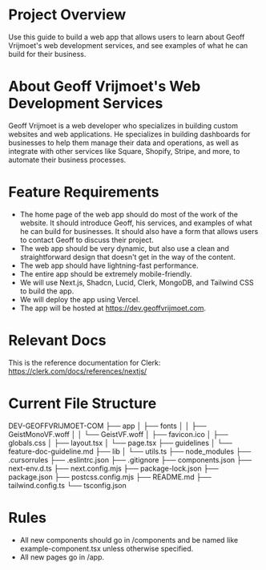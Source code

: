 # Project Overview
Use this guide to build a web app that allows users to learn about Geoff Vrijmoet's web development services, and see examples of what he can build for their business.

# About Geoff Vrijmoet's Web Development Services
Geoff Vrijmoet is a web developer who specializes in building custom websites and web applications. He specializes in building dashboards for businesses to help them manage their data and operations, as well as integrate with other services like Square, Shopify, Stripe, and more, to automate their business processes. 

# Feature Requirements
- The home page of the web app should do most of the work of the website. It should introduce Geoff, his services, and examples of what he can build for businesses. It should also have a form that allows users to contact Geoff to discuss their project.
- The web app should be very dynamic, but also use a clean and straightforward design that doesn't get in the way of the content.
- The web app should have lightning-fast performance.
- The entire app should be extremely mobile-friendly.
- We will use Next.js, Shadcn, Lucid, Clerk, MongoDB, and Tailwind CSS to build the app.
- We will deploy the app using Vercel.
- The app will be hosted at https://dev.geoffvrijmoet.com.

# Relevant Docs
This is the reference documentation for Clerk: https://clerk.com/docs/references/nextjs/

# Current File Structure
DEV-GEOFFVRIJMOET-COM
├── app
│   ├── fonts
│   │   ├── GeistMonoVF.woff
│   │   └── GeistVF.woff
│   ├── favicon.ico
│   ├── globals.css
│   ├── layout.tsx
│   └── page.tsx
├── guidelines
│   └── feature-doc-guideline.md
├── lib
│   └── utils.ts
├── node_modules
├── .cursorrules
├── .eslintrc.json
├── .gitignore
├── components.json
├── next-env.d.ts
├── next.config.mjs
├── package-lock.json
├── package.json
├── postcss.config.mjs
├── README.md
├── tailwind.config.ts
└── tsconfig.json

# Rules
- All new components should go in /components and be named like example-component.tsx unless otherwise specified.
- All new pages go in /app.